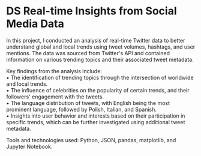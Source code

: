 # DS Real-time Insights from Social Media Data

In this project, I conducted an analysis of real-time Twitter data to better understand global and local trends using tweet volumes, hashtags, and user mentions. The data was sourced from Twitter's API and contained information on various trending topics and their associated tweet metadata.

Key findings from the analysis include:\
• The identification of trending topics through the intersection of worldwide and local trends.\
• The influence of celebrities on the popularity of certain trends, and their followers' engagement with the tweets.\
• The language distribution of tweets, with English being the most prominent language, followed by Polish, Italian, and Spanish.\
• Insights into user behavior and interests based on their participation in specific trends, which can be further investigated using additional tweet metadata.

Tools and technologies used: Python, JSON, pandas, matplotlib, and Jupyter Notebook.
